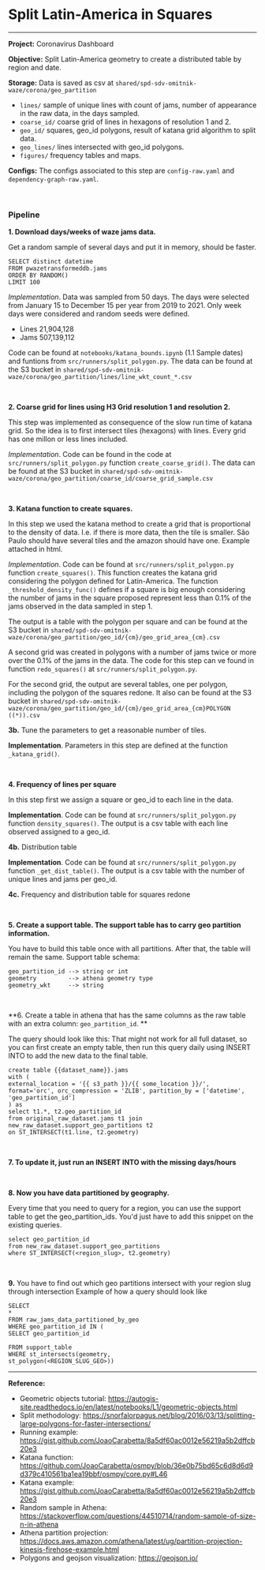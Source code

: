 
# Split Latin-America in Squares


---

**Project:** Coronavirus Dashboard

**Objective:** Split Latin-America geometry to create a distributed table by region and date.


**Storage:** Data is saved as csv  at `shared/spd-sdv-omitnik-waze/corona/geo_partition`

- `lines/` sample of unique lines with count of jams, number of appearance in the raw data, in the days sampled. 
- `coarse_id/` coarse grid of lines in hexagons of resolution 1 and 2. 
- `geo_id/` squares, geo_id polygons, result of katana grid algorithm to split data.
- `geo_lines/` lines intersected with geo_id polygons.
- `figures/` frequency tables and maps. 


**Configs:** The configs associated to this step are `config-raw.yaml` and `dependency-graph-raw.yaml`.


<br> 


### Pipeline


**1. Download days/weeks of waze jams data.**

Get a random sample of several days and put it in memory, should be faster.

```
SELECT distinct datetime
FROM pwazetransformeddb.jams
ORDER BY RANDOM()
LIMIT 100
```

*Implementation*. Data was sampled from 50 days. The days were selected from January 15 to December 15 per year from 2019 to 2021. Only week days were considered and random seeds were defined. 

- Lines 21,904,128
- Jams 507,139,112

Code can be found at `notebooks/katana_bounds.ipynb` (1.1  Sample dates) and funtions from `src/runners/split_polygon.py`. The data can be found at the S3 bucket in `shared/spd-sdv-omitnik-waze/corona/geo_partition/lines/line_wkt_count_*.csv`



<br> 



**2. Coarse grid for lines using H3 Grid resolution 1 and resolution 2.**

This step was implemented as consequence of the slow run time of katana grid. So the idea is to first intersect tiles (hexagons) with lines. Every grid has one millon or less lines included. 

*Implementation*. Code can be found in the code at `src/runners/split_polygon.py` function `create_coarse_grid()`. The data can be found at the S3 bucket in `shared/spd-sdv-omitnik-waze/corona/geo_partition/coarse_id/coarse_grid_sample.csv`


<br> 

**3. Katana function to create squares.**

In this step we used the katana method to create a grid that is proportional to the density of data. I.e. if there is more data, then the tile is smaller. São Paulo should have several tiles and the amazon should have one. Example attached in html.

*Implementation*. Code can be found at `src/runners/split_polygon.py` function `create_squares()`. This function creates the katana grid considering the polygon defined for Latin-America. The function `_threshold_density_func()` defines if a square is big enough considering the number of jams in the square proposed represent less than 0.1% of the jams observed in the data sampled in step 1. 

The output is a table with the polygon per square and can be found at the S3 bucket in `shared/spd-sdv-omitnik-waze/corona/geo_partition/geo_id/{cm}/geo_grid_area_{cm}.csv`

A second grid was created in polygons with a number of jams twice or more over the  0.1% of the jams in the data. The code for this step can ve found in function `redo_squares()` at `src/runners/split_polygon.py`. 

For the second grid, the output are several tables, one per polygon, including the polygon of the squares redone. It also can be found at the S3 bucket in `shared/spd-sdv-omitnik-waze/corona/geo_partition/geo_id/{cm}/geo_grid_area_{cm}POLYGON ((*)).csv`


**3b.** Tune the parameters to get a reasonable number of tiles. 

**Implementation**. Parameters in this step are defined at the function `_katana_grid()`. 

<br> 

**4. Frequency of lines per square**

In this step first we assign a square or geo_id to each line in the data.

**Implementation**. Code can be found at `src/runners/split_polygon.py` function `density_squares()`. The output is a csv table with each line observed assigned to a geo_id. 


**4b.** Distribution table

**Implementation**. Code can be found at `src/runners/split_polygon.py` function `_get_dist_table()`. The output is a csv table with the number of unique lines and jams per geo_id. 


**4c.** Frequency and distribution table for squares redone


<br> 

**5. Create a support table. The support table has to carry geo partition information.**

You have to build this table once with all partitions. After that, the table will remain the same. 
Support table schema:

```
geo_partition_id --> string or int
geometry         --> athena geometry type
geometry_wkt     --> string
```

<br> 

**6. Create a table in athena that has the same columns as the raw table with an extra column: `geo_partition_id`. **

The query should look like this:
That might not work for all full dataset, so you can first create an empty table, then run this query daily using INSERT INTO to add the new data to the final table.

```
create table {{dataset_name}}.jams
with (
external_location = '{{ s3_path }}/{{ some_location }}/',
format='orc', orc_compression = 'ZLIB', partition_by = ['datetime', 'geo_partition_id']
) as
select t1.*, t2.geo_partition_id
from original_raw_dataset.jams t1 join new_raw_dataset.support_geo_partitions t2
on ST_INTERSECT(t1.line, t2.geometry)
```

<br> 

**7. To update it, just run an INSERT INTO with the missing days/hours**

<br> 

**8. Now you have data partitioned by geography.**

Every time that you need to query for a region, you can use the support table to get the geo_partition_ids. You'd just have to add this snippet on the existing queries.

```
select geo_partition_id
from new_raw_dataset.support_geo_partitions
where ST_INTERSECT(<region_slug>, t2.geometry)
```

<br> 

**9.** You have to find out which geo partitions intersect with your region slug through intersection 
Example of how a query should look like

```
SELECT
*
FROM raw_jams_data_partitioned_by_geo
WHERE geo_partition_id IN (
SELECT geo_partition_id

FROM support_table
WHERE st_intersects(geometry,
st_polygon(<REGION_SLUG_GEO>))
```


----

**Reference:**

- Geometric objects tutorial: https://autogis-site.readthedocs.io/en/latest/notebooks/L1/geometric-objects.html
- Split methodology: https://snorfalorpagus.net/blog/2016/03/13/splitting-large-polygons-for-faster-intersections/
- Running example: https://gist.github.com/JoaoCarabetta/8a5df60ac0012e56219a5b2dffcb20e3
- Katana function: https://github.com/JoaoCarabetta/osmpy/blob/36e0b75bd65c6d8d6d9d379c410561ba1ea19bbf/osmpy/core.py#L46
- Katana example: https://gist.github.com/JoaoCarabetta/8a5df60ac0012e56219a5b2dffcb20e3
- Random sample in Athena: https://stackoverflow.com/questions/44510714/random-sample-of-size-n-in-athena
- Athena partition projection: https://docs.aws.amazon.com/athena/latest/ug/partition-projection-kinesis-firehose-example.html
- Polygons and geojson visualization: https://geojson.io/
